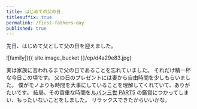 ```yaml
---
title: はじめての父の日
titlesuffix: true
permalink: /first-fathers-day
published: true
---
```


先日、はじめて父として父の日を迎えました。

![family]({{ site.image_bucket }}/ep/d4a29e83.jpg)

実は家族に言われるまで父の日であることを忘れていました。
それだけ精一杯な今日この頃です。
父の日のプレゼントには妻から自由時間を少しもらいました。
僕がモノよりも時間を大事にしていることを理解してくれていて、ありがたいです。
結局、その貴重な時間を[ルパン三世 PART5](https://lupin-pt5.com/) の鑑賞につかってしまい、もったいないことをしました。
リラックスできたからいいかな。
